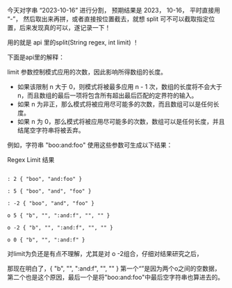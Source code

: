今天对字串 “2023-10-16” 进行分割， 预期结果是 2023， 10-16， 平时直接用 “-”， 然后取出来再拼，或者直接按位置截去，就想 split 可不可以截取指定位置，后来发现真的可以，遂记录一下！

用的就是 api 里的split(String regex, int limit) ！

下面是api里的解释：

limit 参数控制模式应用的次数，因此影响所得数组的长度。

- 如果该限制 n 大于 0，则模式将被最多应用 n - 1 次，数组的长度将不会大于 n，而且数组的最后一项将包含所有超出最后匹配的定界符的输入。
- 如果 n 为非正，那么模式将被应用尽可能多的次数，而且数组可以是任何长度。
- 如果 n 为 0，那么模式将被应用尽可能多的次数，数组可以是任何长度，并且结尾空字符串将被丢弃。

例如，字符串 "boo:and:foo" 使用这些参数可生成以下结果：

Regex Limit 结果

```

: 2 { "boo", "and:foo" }

: 5 { "boo", "and", "foo" }

: -2 { "boo", "and", "foo" }

o 5 { "b", "", ":and:f", "", "" }

o -2 { "b", "", ":and:f", "", "" }

o 0 { "b", "", ":and:f" }
```

对limit为负还是有点不理解，尤其是对 o -2组合，仔细对结果研究之后， 

那现在明白了，{ "b", "", ":and:f", "", "" } 第一个“”是因为两个o之间的空数据，第二个也是这个原因，最后一个是将"boo:and:foo"中最后空字符串也算进去的。
